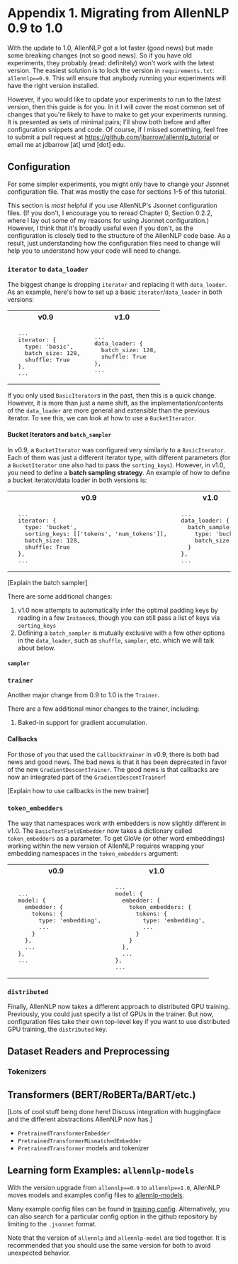 # Appendix 1. Migrating from AllenNLP 0.9 to 1.0

With the update to 1.0, AllenNLP got a lot faster (good news) but made some breaking changes (not so good news).
So if you have old experiments, they probably (read: definitely) won't work with the latest version.
The easiest solution is to lock the version in `requirements.txt`: `allennlp==0.9`.
This will ensure that anybody running your experiments will have the right version installed.

However, if you would like to update your experiments to run to the latest version, then this guide is for you.
In it I will cover the most common set of changes that you're likely to have to make to get your experiments running.
It is presented as sets of minimal pairs; I'll show both before and after configuration snippets and code.
Of course, if I missed something, feel free to submit a pull request at https://github.com/jbarrow/allennlp_tutorial or email me at jdbarrow [at] umd [dot] edu.

## Configuration

For some simpler experiments, you might only have to change your Jsonnet configuration file.
That was mostly the case for sections 1-5 of this tutorial.

This section is *most* helpful if you use AllenNLP's Jsonnet configuration files.
(If you don't, I encourage you to reread Chapter 0, Section 0.2.2, where I lay out some of my reasons for using Jsonnet configuration.)
However, I think that it's broadly useful even if you don't, as the configuration is closely tied to the structure of the AllenNLP code base.
As a result, just understanding how the configuration files need to change will help you to understand how your code will need to change.

### `iterator` to `data_loader`

The biggest change is dropping `iterator` and replacing it with `data_loader`.
As an example, here's how to set up a basic `iterator`/`data_loader` in both versions:

<table>
  <tr>
    <th>v0.9</th>
    <th>v1.0</th>
  </tr>
  <tr>
    <td>
      <pre lang="jsonnet">  ...
  iterator: {
    type: 'basic',
    batch_size: 128,
    shuffle: True
  },
  ...</pre>
    </td>
    <td>
      <pre lang="jsonnet">  ...
  data_loader: {
    batch_size: 128,
    shuffle: True
  },
  ...</pre>
    </td>
  </tr>
</table>

If you only used `BasicIterator`s in the past, then this is a quick change.
However, it is more than just a name shift, as the implementation/contents of the `data_loader` are more general and extensible than the previous iterator.
To see this, we can look at how to use a `BucketIterator`.

#### Bucket Iterators and `batch_sampler`

In v0.9, a `BucketIterator` was configured very similarly to a `BasicIterator`.
Each of them was just a different iterator type, with different parameters (for a `BucketIterator` one also had to pass the `sorting_keys`).
However, in v1.0, you need to define a **batch sampling strategy**.
An example of how to define a bucket iterator/data loader in both versions is:

<table>
  <tr>
    <th>v0.9</th>
    <th>v1.0</th>
  </tr>
  <tr>
    <td>
      <pre lang="jsonnet">  ...
  iterator: {
    type: 'bucket',
    sorting_keys: [['tokens', 'num_tokens']],
    batch_size: 128,
    shuffle: True
  },
  ...</pre>
    </td>
    <td>
      <pre lang="jsonnet">  ...
  data_loader: {
    batch_sampler: {
      type: 'bucket',
      batch_size: 128
    }
  },
  ...</pre>
    </td>
  </tr>
</table>

[Explain the batch sampler]

There are some additional changes:

  1. v1.0 now attempts to automatically infer the optimal padding keys by reading in a few `Instance`s, though you can still pass a list of keys via `sorting_keys`
  2. Defining a `batch_sampler` is mutually exclusive with a few other options in the `data_loader`, such as `shuffle`, `sampler`, etc. which we will talk about below.

#### `sampler`

### `trainer`

Another major change from 0.9 to 1.0 is the `Trainer`.

There are a few additional minor changes to the trainer, including:

  1. Baked-in support for gradient accumulation.

#### Callbacks

For those of you that used the `CallbackTrainer` in v0.9, there is both bad news and good news.
The bad news is that it has been deprecated in favor of the new `GradientDescentTrainer`.
The good news is that callbacks are now an integrated part of the `GradientDescentTrainer`!

[Explain how to use callbacks in the new trainer]

### `token_embedders`

The way that namespaces work with embedders is now slightly different in v1.0.
The `BasicTextFieldEmbedder` now takes a dictionary called `token_embedders` as a parameter.
To get GloVe (or other word embeddings) working within the new version of AllenNLP requires wrapping your embedding namespaces in the `token_embedders` argument:

<table>
  <tr>
    <th>v0.9</th>
    <th>v1.0</th>
  </tr>
  <tr>
    <td>
      <pre lang="jsonnet">  ...
  model: {
    embedder: {
      tokens: {
        type: 'embedding',
        ...
      }
    },
    ...
  },
  ...</pre>
    </td>
    <td>
      <pre lang="jsonnet">  ...
  model: {
    embedder: {
      token_embedders: {
        tokens: {
          type: 'embedding',
          ...
        }
      }
    },
    ...
  },
  ...</pre>
    </td>
  </tr>
</table>

### `distributed`

Finally, AllenNLP now takes a different approach to distributed GPU training.
Previously, you could just specify a list of GPUs in the trainer.
But now, configuration files take their own top-level key if you want to use distributed GPU training, the `distributed` key.

## Dataset Readers and Preprocessing

### Tokenizers

## Transformers (BERT/RoBERTa/BART/etc.)

[Lots of cool stuff being done here! Discuss integration with huggingface and the different abstractions AllenNLP now has.]

  - `PretrainedTransformerEmbedder`
  - `PretrainedTransformerMismatchedEmbedder`
  - `PretrainedTransformer` models and tokenizer

## Learning form Examples: `allennlp-models`

With the version upgrade from `allennlp==0.9` to `allennlp==1.0`, AllenNLP moves models and examples config files to [allennlp-models](https://github.com/allenai/allennlp-models).

Many example config files can be found in [training config](https://github.com/allenai/allennlp-models/tree/master/training_config). Alternatively, you can also search for a particular config option in the github repository by limiting to the `.jsonnet` format.

Note that the version of `allennlp` and `allennlp-model` are tied together. It is recommended that you should use the same version for both to avoid unexpected behavior.
